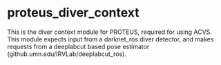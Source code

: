 # proteus_diver_context

This is the diver context module for PROTEUS, required for using ACVS. This module expects input from a darknet_ros diver detector, and makes requests from a deeplabcut based pose estimator (github.umn.edu/IRVLab/deeplabcut_ros).
